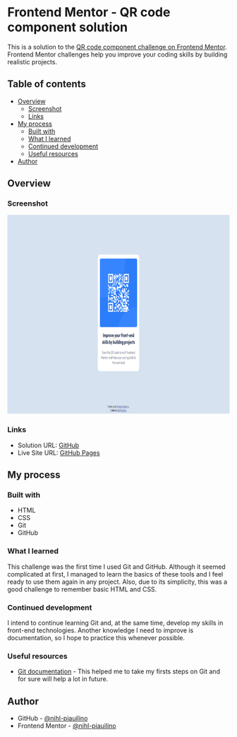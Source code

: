 # Frontend Mentor - QR code component solution

This is a solution to the [QR code component challenge on Frontend Mentor](https://www.frontendmentor.io/challenges/qr-code-component-iux_sIO_H). Frontend Mentor challenges help you improve your coding skills by building realistic projects. 

## Table of contents

- [Overview](#overview)
  - [Screenshot](#screenshot)
  - [Links](#links)
- [My process](#my-process)
  - [Built with](#built-with)
  - [What I learned](#what-i-learned)
  - [Continued development](#continued-development)
  - [Useful resources](#useful-resources)
- [Author](#author)

## Overview

### Screenshot

<img src="images/Screenshot.png" width="830" height="450">

### Links

- Solution URL: [GitHub](https://github.com/nihl-piauilino/Frontend-Mentor-Challenge-QRCode-component)
- Live Site URL: [GitHub Pages](https://nihl-piauilino.github.io/Frontend-Mentor-Challenge-QRCode-component/)

## My process

### Built with

- HTML
- CSS
- Git
- GitHub

### What I learned

This challenge was the first time I used Git and GitHub. Although it seemed complicated at first, I managed to learn the basics of these tools and I feel ready
to use them again in any project.
Also, due to its simplicity, this was a good challenge to remember basic HTML and CSS.

### Continued development

I intend to continue learning Git and, at the same time, develop my skills in front-end technologies.
Another knowledge I need to improve is documentation, so I hope to practice this whenever possible.

### Useful resources

- [Git documentation](https://git-scm.com/doc) - This helped me to take my firsts steps on Git and for sure will help a lot in future.

## Author

- GitHub - [@nihl-piauilino](https://github.com/nihl-piauilino)
- Frontend Mentor - [@nihl-piauilino](https://www.frontendmentor.io/profile/nihl-piauilino)
